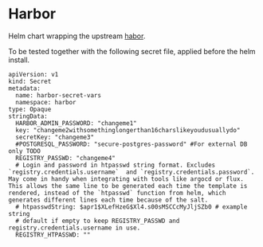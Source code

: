# Harbor

Helm chart wrapping the upstream [habor](https://github.com/goharbor/harbor-helm).

To be tested together with the following secret file, applied before the helm install.

```
apiVersion: v1
kind: Secret
metadata:
  name: harbor-secret-vars
  namespace: harbor
type: Opaque
stringData:
  HARBOR_ADMIN_PASSWORD: "changeme1"
  key: "changeme2withsomethinglongerthan16charslikeyoudusuallydo"
  secretKey: "changeme3"
  #POSTGRESQL_PASSWORD: "secure-postgres-password" #For external DB only TODO
  REGISTRY_PASSWD: "changeme4"
  # Login and password in htpasswd string format. Excludes `registry.credentials.username`  and `registry.credentials.password`. May come in handy when integrating with tools like argocd or flux. This allows the same line to be generated each time the template is rendered, instead of the `htpasswd` function from helm, which generates different lines each time because of the salt.
  # htpasswdString: $apr1$XLefHzeG$Xl4.s00sMSCCcMyJljSZb0 # example string
  # default if empty to keep REGISTRY_PASSWD and registry.credentials.username in use.
  REGISTRY_HTPASSWD: ""
```